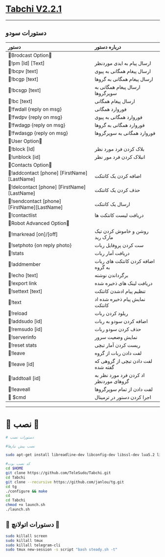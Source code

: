 # [Tabchi V2.2.1](https://telegram.me/TeleSudo/Tabchi)

* * *

## دستورات سودو

| دستور | درباره دستور |
|:--------|:-------------------------------------------|
|🔻Brodcast Option🔻|
|🔷!pm [Id] [Text]  |ارسال پیام به ایدی موردنظر|
|🔶!bcpv [text] | ارسال پیغام همگانی به پیوی |
|🔷!bcgp [text] | ارسال پیغام همگانی به گروها |
|🔶!bcsgp [text] | ارسال پیغام همگانی به سوپرگروها |
|🔷!bc [text] | ارسال پیغام همگانی|
|🔶!fwdall {reply on msg} | فوروارد همگانی |
|🔷!fwdpv {reply on msg} | فوروارد همگانی به پیوی|
|🔶!fwdagp {reply on msg} | فوروارد همگانی به گروها|
|🔷!fwdasgp {reply on msg} | فوروارد همگانی به سوپرگروها |
|🔻User Option🔻|
|🔶!block [Id] | بلاک کردن فرد مورد نظر |
|🔷!unblock [id] | انبلاک کردن فرد مور نظر |
|🔻Contacts Option🔻|
|🔶!addcontact [phone] [FirstName][LastName] | اضافه کردن یک کانتکت |
|🔷!delcontact [phone] [FirstName][LastName] | حذف کردن یک کانتکت |
|🔶!sendcontact [phone] [FirstName][LastName] | ارسال یک کانتکت |
|🔷!contactlist | دریافت لیست کانتکت ها |
|🔻Robot Advanced Option🔻|
|🔶!markread [on]/[off] | روشن و خاموش کردن تیک مارک رید |
|🔷!setphoto {on reply photo} | ست کردن پروفایل ربات |
|🔶!stats | دریافت آمار ربات |
|🔷!addmember | اضافه کردن کانتکت های ربات به گروه |
|🔶!echo [text] | برگرداندن نوشته |
|🔷!export link | دریافت لینک های ذخیره شده |
|🔶!settext [text] | تنظیم پیام ادشدن کانتکت |
|🔷!text | نمایش پیام ذخیره شده اد کانتکت |
|🔶!reload| ریلود کردن ربات |
|🔷!addsudo [id]| اضافه کردن سودو به ربات |
|🔶!remsudo [id]| حذف کردن سودو ربات |
|🔷!serverinfo| نمایش وضعیت سرور |
|🔶!reset stats|ریست کردن آمار تبچی|
|🔷!leave| لفت دادن ربات از گروه|
|🔶!leave [id] |لفت دادن تبچی از گروهی که گفته شده|
|🔷!addtoall [id] |اد کردن فرد مورد نظر به گروهای موردنظر|
|🔶!leaveall |لفت دادن از تمام سوپرگروها|
|🔷 $cmd | اجرا کردن دستور در ترمینال |

* * *

# 🔳 نصب 🔳

```sh
# دستورات نصب

#نصب پیش نیازها

sudo apt-get install libreadline-dev libconfig-dev libssl-dev lua5.2 liblua5.2-dev lua-socket lua-sec lua-expat libevent-dev make unzip git redis-server autoconf g++ libjansson-dev libpython-dev expat libexpat1-dev

#کد نصب بوت
cd $HOME
git clone https://github.com/TeleSudo/Tabchi.git
cd Tabchi
git clone --recursive https://github.com/janlou/tg.git
cd tg
./configure && make
cd
cd Tabchi
chmod +x launch.sh
./launch.sh

```

## 💢 دستورات اتولانچ 💢
```sh
sudo killall screen
sudo killall tmux
sudo killall telegram-cli
sudo tmux new-session -s script "bash steady.sh -t"
```




